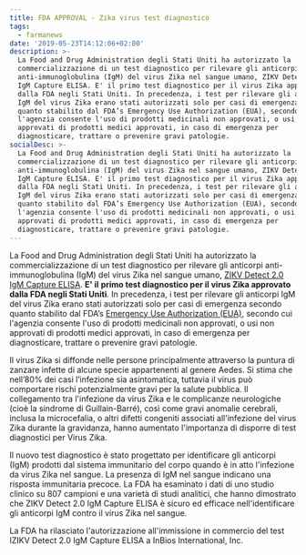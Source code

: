 ```yaml
---
title: FDA APPROVAL - Zika virus test diagnostico
tags:
  - farmanews
date: '2019-05-23T14:12:06+02:00'
description: >-
  La Food and Drug Administration degli Stati Uniti ha autorizzato la
  commercializzazione di un test diagnostico per rilevare gli anticorpi
  anti-immunoglobulina (IgM) del virus Zika nel sangue umano, ZIKV Detect 2.0
  IgM Capture ELISA. E' il primo test diagnostico per il virus Zika approvato
  dalla FDA negli Stati Uniti. In precedenza, i test per rilevare gli anticorpi
  IgM del virus Zika erano stati autorizzati solo per casi di emergenza secondo
  quanto stabilito dal FDA’s Emergency Use Authorization (EUA), secondo cui
  l'agenzia consente l'uso di prodotti medicinali non approvati, o usi non
  approvati di prodotti medici approvati, in caso di emergenza per
  diagnosticare, trattare o prevenire gravi patologie.
socialDesc: >-
  La Food and Drug Administration degli Stati Uniti ha autorizzato la
  commercializzazione di un test diagnostico per rilevare gli anticorpi
  anti-immunoglobulina (IgM) del virus Zika nel sangue umano, ZIKV Detect 2.0
  IgM Capture ELISA. E' il primo test diagnostico per il virus Zika approvato
  dalla FDA negli Stati Uniti. In precedenza, i test per rilevare gli anticorpi
  IgM del virus Zika erano stati autorizzati solo per casi di emergenza secondo
  quanto stabilito dal FDA’s Emergency Use Authorization (EUA), secondo cui
  l'agenzia consente l'uso di prodotti medicinali non approvati, o usi non
  approvati di prodotti medici approvati, in caso di emergenza per
  diagnosticare, trattare o prevenire gravi patologie.
---
```

La Food and Drug Administration degli Stati Uniti ha autorizzato la commercializzazione di un test diagnostico per rilevare gli anticorpi anti-immunoglobulina (IgM) del virus Zika nel sangue umano, [ZIKV Detect 2.0 IgM Capture ELISA](https://www.fda.gov/news-events/press-announcements/fda-authorizes-marketing-first-diagnostic-test-detecting-zika-virus-antibodies). **E' il** **primo test diagnostico per il virus Zika approvato dalla FDA negli Stati Uniti**. In precedenza, i test per rilevare gli anticorpi IgM del virus Zika erano stati autorizzati solo per casi di emergenza secondo quanto stabilito dal FDA’s [Emergency Use Authorization (EUA)](https://www.fda.gov/emergency-preparedness-and-response/mcm-legal-regulatory-and-policy-framework/emergency-use-authorization), secondo cui l'agenzia consente l'uso di prodotti medicinali non approvati, o usi non approvati di prodotti medici approvati, in caso di emergenza per diagnosticare, trattare o prevenire gravi patologie.

Il virus Zika si diffonde nelle persone principalmente attraverso la puntura di zanzare infette di alcune specie appartenenti al genere Aedes. Si stima che nell’80% dei casi l’infezione sia asintomatica, tuttavia il virus può comportare rischi potenzialmente gravi per la salute pubblica. Il collegamento tra l'infezione da virus Zika e le complicanze neurologiche (cioè la sindrome di Guillain-Barré), così come gravi anomalie cerebrali, inclusa la microcefalia, o altri difetti congeniti associati all'infezione del virus Zika durante la gravidanza, hanno aumentato l'importanza di disporre di test diagnostici per Virus Zika. 

Il nuovo test diagnostico è stato progettato per identificare gli anticorpi (IgM) prodotti dal sistema immunitario del corpo quando è in atto l'infezione da virus Zika nel sangue. La presenza di IgM nel sangue indicano una risposta immunitaria precoce. La FDA ha esaminato i dati di uno studio clinico su 807 campioni e una varietà di studi analitici, che hanno dimostrato che ZIKV Detect 2.0 IgM Capture ELISA è sicuro ed efficace nell'identificare gli anticorpi IgM contro il virus Zika nel sangue.

La FDA ha rilasciato l'autorizzazione all'immissione in commercio del test IZIKV Detect 2.0 IgM Capture ELISA a InBios International, Inc.
